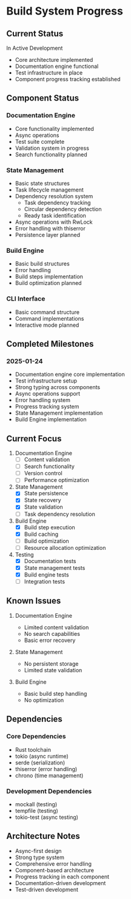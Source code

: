 # Build System Progress

## Current Status

In Active Development
- Core architecture implemented
- Documentation engine functional
- Test infrastructure in place
- Component progress tracking established

## Component Status

### Documentation Engine 
- Core functionality implemented
- Async operations
- Test suite complete
- Validation system in progress
- Search functionality planned

### State Management 
- Basic state structures
- Task lifecycle management
- Dependency resolution system
  - Task dependency tracking
  - Circular dependency detection
  - Ready task identification
- Async operations with RwLock
- Error handling with thiserror
- Persistence layer planned

### Build Engine 
- Basic build structures
- Error handling
- Build steps implementation
- Build optimization planned

### CLI Interface 
- Basic command structure
- Command implementations
- Interactive mode planned

## Completed Milestones

### 2025-01-24
- Documentation engine core implementation
- Test infrastructure setup
- Strong typing across components
- Async operations support
- Error handling system
- Progress tracking system
- State Management implementation
- Build Engine implementation

## Current Focus

1. Documentation Engine
   - [ ] Content validation
   - [ ] Search functionality
   - [ ] Version control
   - [ ] Performance optimization

2. State Management
   - [x] State persistence
   - [x] State recovery
   - [x] State validation
   - [ ] Task dependency resolution

3. Build Engine
   - [x] Build step execution
   - [x] Build caching
   - [ ] Build optimization
   - [ ] Resource allocation optimization

4. Testing
   - [x] Documentation tests
   - [x] State management tests
   - [x] Build engine tests
   - [ ] Integration tests

## Known Issues

1. Documentation Engine
   - Limited content validation
   - No search capabilities
   - Basic error recovery

2. State Management
   - No persistent storage
   - Limited state validation

3. Build Engine
   - Basic build step handling
   - No optimization

## Dependencies

### Core Dependencies
- Rust toolchain
- tokio (async runtime)
- serde (serialization)
- thiserror (error handling)
- chrono (time management)

### Development Dependencies
- mockall (testing)
- tempfile (testing)
- tokio-test (async testing)

## Architecture Notes

- Async-first design
- Strong type system
- Comprehensive error handling
- Component-based architecture
- Progress tracking in each component
- Documentation-driven development
- Test-driven development
